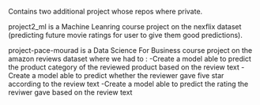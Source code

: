 Contains two additional project whose repos where private.

project2_ml is a Machine Leanring course project on the nexflix dataset (predicting future movie ratings for user to give them good predictions).


project-pace-mourad is a Data Science For Business course project on the amazon reviews dataset where we had to : 
-Create a model able to predict the product category of the reviewed product based on the review text
-Create a model able to predict whether the reviewer gave five star according to the review text
-Create a model able to predict the rating the reviwer gave based on the review text